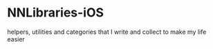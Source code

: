 # NNLibraries-iOS
helpers, utilities and categories that I write and collect to make my life easier
